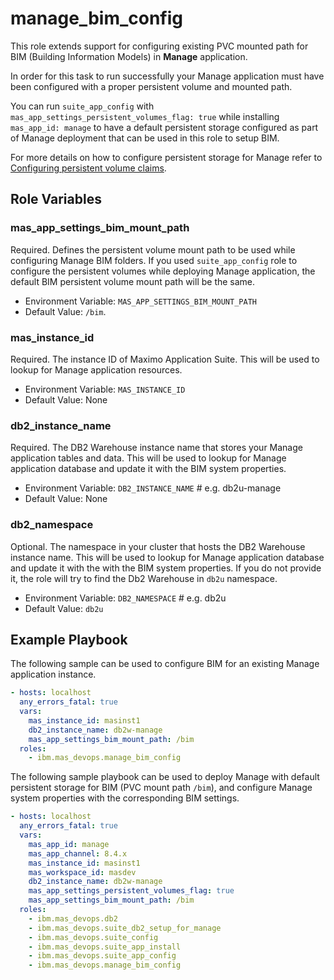 manage_bim_config
===

This role extends support for configuring existing PVC mounted path for BIM (Building Information Models) in **Manage** application.

In order for this task to run successfully your Manage application must have been configured with a proper persistent volume and mounted path.

You can run `suite_app_config` with `mas_app_settings_persistent_volumes_flag: true` while installing `mas_app_id: manage` to have a default persistent storage configured as part of Manage deployment that can be used in this role to setup BIM.

For more details on how to configure persistent storage for Manage refer to [Configuring persistent volume claims](https://www.ibm.com/docs/en/maximo-manage/continuous-delivery?topic=storage-configuring-persistent-volume-claims).

Role Variables
--------------
### mas_app_settings_bim_mount_path
Required. Defines the persistent volume mount path to be used while configuring Manage BIM folders. If you used `suite_app_config` role to configure the persistent volumes while deploying Manage application, the default BIM persistent volume mount path will be the same.

- Environment Variable: `MAS_APP_SETTINGS_BIM_MOUNT_PATH`
- Default Value: `/bim`.

### mas_instance_id
Required. The instance ID of Maximo Application Suite. This will be used to lookup for Manage application resources.

- Environment Variable: `MAS_INSTANCE_ID`
- Default Value: None

### db2_instance_name
Required. The DB2 Warehouse instance name that stores your Manage application tables and data. This will be used to lookup for Manage application database and update it with the BIM system properties.

- Environment Variable: `DB2_INSTANCE_NAME` # e.g. db2u-manage
- Default Value: None

### db2_namespace
Optional. The namespace in your cluster that hosts the DB2 Warehouse instance name. This will be used to lookup for Manage application database and update it with the with the BIM system properties. If you do not provide it, the role will try to find the Db2 Warehouse in `db2u` namespace.

- Environment Variable: `DB2_NAMESPACE` # e.g. db2u
- Default Value: `db2u` 

Example Playbook
----------------
The following sample can be used to configure BIM for an existing Manage application instance.

```yaml
- hosts: localhost
  any_errors_fatal: true
  vars:
    mas_instance_id: masinst1
    db2_instance_name: db2w-manage
    mas_app_settings_bim_mount_path: /bim
  roles:
    - ibm.mas_devops.manage_bim_config
```

The following sample playbook can be used to deploy Manage with default persistent storage for BIM (PVC mount path `/bim`), and configure Manage system properties with the corresponding BIM settings. 

```yaml
- hosts: localhost
  any_errors_fatal: true
  vars:
    mas_app_id: manage
    mas_app_channel: 8.4.x
    mas_instance_id: masinst1
    mas_workspace_id: masdev
    db2_instance_name: db2w-manage
    mas_app_settings_persistent_volumes_flag: true
    mas_app_settings_bim_mount_path: /bim
  roles:
    - ibm.mas_devops.db2
    - ibm.mas_devops.suite_db2_setup_for_manage
    - ibm.mas_devops.suite_config
    - ibm.mas_devops.suite_app_install
    - ibm.mas_devops.suite_app_config
    - ibm.mas_devops.manage_bim_config
```
